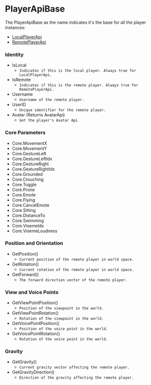 # PlayerApiBase

The PlayerApiBase as the name indicates it's the base for all the player instances:

- [LocalPlayerApi](player-api-remote.md)
- [RemotePlayerApi](player-api-remote.md)

### Identity
- IsLocal
  - `Indicates if this is the local player. Always true for LocalPlayerApi.`
- IsRemote
  - `Indicates if this is the remote player. Always true for RemotePlayerApi.`
- Username
  - `Username of the remote player.`
- UserID
  - `Unique identifier for the remote player.`
- Avatar (Returns AvatarApi)
  - `Get the player's Avatar Api`

### Core Parameters
- Core.MovementX
- Core.MovementY
- Core.GestureLeft
- Core.GestureLeftIdx
- Core.GestureRight
- Core.GestureRightIdx
- Core.Grounded
- Core.Crouching
- Core.Toggle
- Core.Prone
- Core.Emote
- Core.Flying
- Core.CancelEmote
- Core.Sitting
- Core.DistanceTo
- Core.Swimming
- Core.VisemeIdx
- Core.VisemeLoudness

### Position and Orientation
- GetPosition()
  - `Current position of the remote player in world space.`
- GetRotation()
  - `Current rotation of the remote player in world space.`
- GetForward()
  - `The forward direction vector of the remote player.`

### View and Voice Points
- GetViewPointPosition()
  - `Position of the viewpoint in the world.`
- GetViewPointRotation()
  - `Rotation of the viewpoint in the world.`
- GetVoicePointPosition()
  - `Position of the voice point in the world.`
- GetVoicePointRotation()
  - `Rotation of the voice point in the world.`

### Gravity
- GetGravity()
  - `Current gravity vector affecting the remote player.`
- GetGravityDirection()
  - `Direction of the gravity affecting the remote player.`
